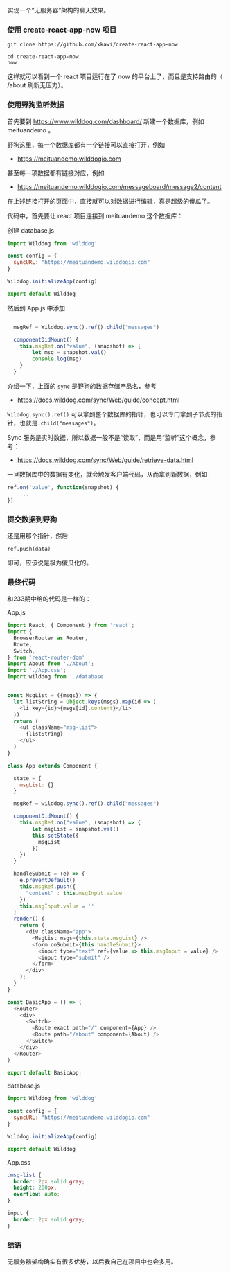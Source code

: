 实现一个“无服务器”架构的聊天效果。

### 使用 create-react-app-now 项目


```
git clone https://github.com/xkawi/create-react-app-now

cd create-react-app-now
now
```

这样就可以看到一个 react 项目运行在了 now 的平台上了，而且是支持路由的（ /about 刷新无压力）。


### 使用野狗监听数据

首先要到 https://www.wilddog.com/dashboard/ 新建一个数据库，例如 meituandemo 。

野狗这里，每一个数据库都有一个链接可以直接打开，例如

- https://meituandemo.wilddogio.com

甚至每一项数据都有链接对应，例如 

- https://meituandemo.wilddogio.com/messageboard/message2/content

在上述链接打开的页面中，直接就可以对数据进行编辑，真是超级的傻瓜了。


代码中，首先要让 react 项目连接到 meituandemo 这个数据库：

创建 database.js

```js
import Wilddog from 'wilddog'

const config = {
  syncURL: "https://meituandemo.wilddogio.com"
}

Wilddog.initializeApp(config)

export default Wilddog
```


然后到 App.js 中添加

```js

  msgRef = Wilddog.sync().ref().child("messages")

  componentDidMount() {
    this.msgRef.on("value", (snapshot) => {
        let msg = snapshot.val()
        console.log(msg)
    }
  }
```

介绍一下，上面的 `sync` 是野狗的数据存储产品名，参考

- https://docs.wilddog.com/sync/Web/guide/concept.html


`Wilddog.sync().ref()` 可以拿到整个数据库的指针，也可以专门拿到子节点的指针，也就是`.child("messages")`。


Sync 服务是实时数据，所以数据一般不是“读取”，而是用“监听”这个概念，参考：

- https://docs.wilddog.com/sync/Web/guide/retrieve-data.html

一旦数据库中的数据有变化，就会触发客户端代码，从而拿到新数据，例如

```js
ref.on('value', function(snapshot) {
    ...
})
```


### 提交数据到野狗


还是用那个指针，然后

```
ref.push(data)
```

即可，应该说是极为傻瓜化的。

### 最终代码

和233期中给的代码是一样的：


App.js


```js
import React, { Component } from 'react';
import {
  BrowserRouter as Router,
  Route,
  Switch,
} from 'react-router-dom'
import About from './About';
import './App.css';
import wilddog from './database'


const MsgList = ({msgs}) => {
  let listString = Object.keys(msgs).map(id => (
    <li key={id}>{msgs[id].content}</li>
  ))
  return (
    <ul className="msg-list">
      {listString}
    </ul>
  )
}

class App extends Component {

  state = {
    msgList: {}
  }

  msgRef = wilddog.sync().ref().child("messages")

  componentDidMount() {
    this.msgRef.on("value", (snapshot) => {
        let msgList = snapshot.val()
        this.setState({
          msgList
        })
    })
  }

  handleSubmit = (e) => {
    e.preventDefault()
    this.msgRef.push({
      "content" : this.msgInput.value
    })
    this.msgInput.value = ''
  }
  render() {
    return (
      <div className="app">
        <MsgList msgs={this.state.msgList} />
        <form onSubmit={this.handleSubmit}>
          <input type="text" ref={value => this.msgInput = value} />
          <input type="submit" />
        </form>
      </div>
    );
  }
}

const BasicApp = () => (
  <Router>
    <div>
      <Switch>
        <Route exact path="/" component={App} />
        <Route path="/about" component={About} />
      </Switch>
    </div>
  </Router>
)

export default BasicApp;
```

database.js

```js
import Wilddog from 'wilddog'

const config = {
  syncURL: "https://meituandemo.wilddogio.com"
}

Wilddog.initializeApp(config)

export default Wilddog
```

App.css

```css
.msg-list {
  border: 2px solid gray;
  height: 200px;
  overflow: auto;
}

input {
  border: 2px solid gray;
}
```


### 结语

无服务器架构确实有很多优势，以后我自己在项目中也会多用。